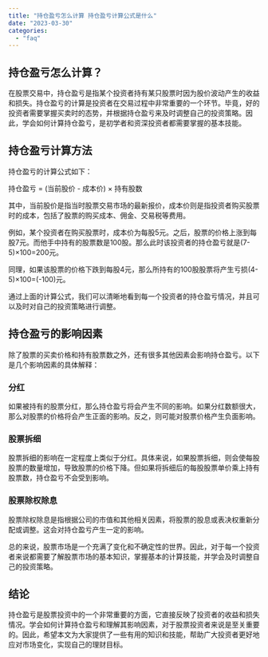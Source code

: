 ```yaml
---
title: "持仓盈亏怎么计算 持仓盈亏计算公式是什么"
date: "2023-03-30"
categories: 
  - "faq"
---
```


## 持仓盈亏怎么计算？

在股票交易中，持仓盈亏是指某个投资者持有某只股票时因为股价波动产生的收益和损失。持仓盈亏的计算是投资者在交易过程中非常重要的一个环节。毕竟，好的投资者需要掌握买卖时的态势，并根据持仓盈亏来及时调整自己的投资策略。因此，学会如何计算持仓盈亏，是初学者和资深投资者都需要掌握的基本技能。

## 持仓盈亏计算方法

持仓盈亏的计算公式如下：

持仓盈亏 = (当前股价 - 成本价) × 持有股数

其中，当前股价是指当时股票交易市场的最新报价，成本价则是指投资者购买股票时的成本，包括了股票的购买成本、佣金、交易税等费用。

例如，某个投资者在购买股票时，成本价为每股5元。之后，股票的价格上涨到每股7元。而他手中持有的股票数是100股。那么此时该投资者的持仓盈亏就是(7-5)×100=200元。

同理，如果该股票的价格下跌到每股4元，那么所持有的100股股票将产生亏损(4-5)×100=(-100)元。

通过上面的计算公式，我们可以清晰地看到每一个投资者的持仓盈亏情况，并且可以及时对自己的投资策略进行调整。

## 持仓盈亏的影响因素

除了股票的买卖价格和持有股票数之外，还有很多其他因素会影响持仓盈亏。以下是几个影响因素的具体解释：

### 分红

如果被持有的股票分红，那么持仓盈亏将会产生不同的影响。如果分红数额很大，那么对股票的价格将会产生正面的影响。反之，则可能对股票价格产生负面影响。

### 股票拆细

股票拆细的影响在一定程度上类似于分红。具体来说，如果股票拆细，则会使每股股票的数量增加，导致股票的价格下降。但如果将拆细后的每股股票单价乘上持有股票数，持仓盈亏不会受到影响。

### 股票除权除息

股票除权除息是指根据公司的市值和其他相关因素，将股票的股息或表决权重新分配或调整。这会对持仓盈亏产生一定的影响。

总的来说，股票市场是一个充满了变化和不确定性的世界。因此，对于每一个投资者来说都需要了解股票市场的基本知识，掌握基本的计算技能，并学会及时调整自己的投资策略。

## 结论

持仓盈亏是股票投资中的一个非常重要的方面，它直接反映了投资者的收益和损失情况。学会如何计算持仓盈亏和理解其影响因素，对于股票投资者来说是至关重要的。因此，希望本文为大家提供了一些有用的知识和技能，帮助广大投资者更好地应对市场变化，实现自己的理财目标。
